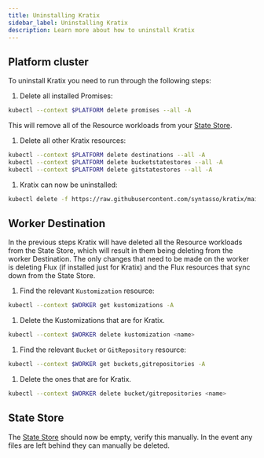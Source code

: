 ```yaml
---
title: Uninstalling Kratix
sidebar_label: Uninstalling Kratix
description: Learn more about how to uninstall Kratix
---
```


## Platform cluster
To uninstall Kratix you need to run through the following steps:
1. Delete all installed Promises:
  ```bash
  kubectl --context $PLATFORM delete promises --all -A
  ```
  This will remove all of the Resource workloads from your [State Store](./06-statestore/01-statestore.md).
1. Delete all other Kratix resources:
  ```bash
  kubectl --context $PLATFORM delete destinations --all -A
  kubectl --context $PLATFORM delete bucketstatestores --all -A
  kubectl --context $PLATFORM delete gitstatestores --all -A
  ```
1. Kratix can now be uninstalled:
  ```bash
  kubectl delete -f https://raw.githubusercontent.com/syntasso/kratix/main/distribution/kratix.yaml
  ```

## Worker Destination
In the previous steps Kratix will have deleted all the Resource workloads from the State Store,
which will result in them being deleting from the worker Destination. The only changes
that need to be made on the worker is deleting Flux (if installed just for Kratix)
and the Flux resources that sync down from the State Store.

1. Find the relevant `Kustomization` resource:
  ```bash
  kubectl --context $WORKER get kustomizations -A
  ```
1. Delete the Kustomizations that are for Kratix.
  ```bash
  kubectl --context $WORKER delete kustomization <name>
  ```
1. Find the relevant `Bucket` or `GitRepository` resource:
  ```bash
  kubectl --context $WORKER get buckets,gitrepositories -A
  ```
1. Delete the ones that are for Kratix.
  ```bash
  kubectl --context $WORKER delete bucket/gitrepositories <name>
  ```

## State Store
The [State Store](./06-statestore/01-statestore.md) should now be empty, verify
this manually. In the event any files are left behind they can manually be deleted.
